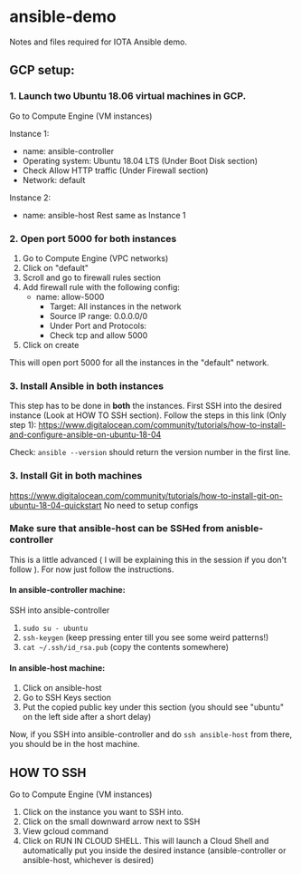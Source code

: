# ansible-demo
Notes and files required for IOTA Ansible demo.

## GCP setup:
### 1. Launch two Ubuntu 18.06 virtual machines in GCP.
Go to Compute Engine (VM instances)

Instance 1:
- name: ansible-controller
- Operating system: Ubuntu 18.04 LTS (Under Boot Disk section)
- Check Allow HTTP traffic (Under Firewall section)
- Network: default

Instance 2: 
- name: ansible-host
Rest same as Instance 1 

### 2. Open port 5000 for both instances
1. Go to Compute Engine (VPC networks)
2. Click on "default"
3. Scroll and go to firewall rules section
4. Add firewall rule with the following config:
	- name: allow-5000
        - Target: All instances in the network
        - Source IP range: 0.0.0.0/0
        - Under Port and Protocols:
		- Check tcp and allow 5000
5. Click on create

This will open port 5000 for all the instances in the "default" network.


### 3. Install Ansible in both instances 
This step has to be done in **both** the instances.
First SSH into the desired instance (Look at HOW TO SSH section).
Follow the steps in this link (Only step 1): https://www.digitalocean.com/community/tutorials/how-to-install-and-configure-ansible-on-ubuntu-18-04

Check: `ansible --version` should return the version number in the first line.

### 3. Install Git in both machines
https://www.digitalocean.com/community/tutorials/how-to-install-git-on-ubuntu-18-04-quickstart
No need to setup configs

### Make sure that ansible-host can be SSHed from anisble-controller
This is a little advanced ( I will be explaining this in the session if you don't follow ). For now just follow the instructions.
#### In ansible-controller machine:
SSH into ansible-controller
1. `sudo su - ubuntu` 
2. `ssh-keygen` (keep pressing enter till you see some weird patterns!)
3. `cat ~/.ssh/id_rsa.pub` (copy the contents somewhere)
#### In ansible-host machine:
1. Click on ansible-host
2. Go to SSH Keys section
3. Put the copied public key under this section (you should see "ubuntu" on the left side after a short delay)

Now, if you SSH into ansible-controller and do `ssh ansible-host` from there, you should be in the host machine.

## HOW TO SSH
Go to Compute Engine (VM instances)
1. Click on the instance you want to SSH into.
2. Click on the small downward arrow next to SSH
2. View gcloud command
3. Click on RUN IN CLOUD SHELL. This will launch a Cloud Shell and automatically put you inside the desired instance (ansible-controller or ansible-host, whichever is desired)
